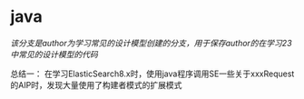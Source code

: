 # java
*该分支是author为学习常见的设计模型创建的分支，用于保存author的在学习23中常见的设计模型的代码*

总结一： 在学习ElasticSearch8.x时，使用java程序调用SE一些关于xxxRequest的AIP时，发现大量使用了构建者模式的扩展模式
